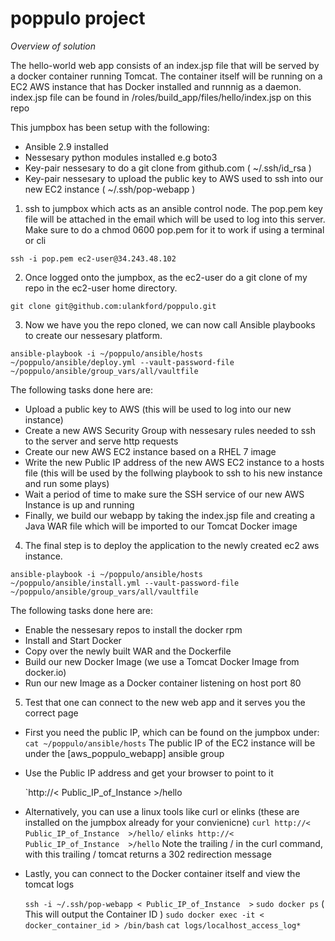 
# poppulo project

*Overview of solution*

The hello-world web app consists of an index.jsp file that will be served by a docker container running Tomcat.
The container itself will be running on a EC2 AWS instance that has Docker installed and runnnig as a daemon.
index.jsp file can be found in /roles/build_app/files/hello/index.jsp on this repo

This jumpbox has been setup with the following:
 - Ansible 2.9 installed
 - Nessesary python modules installed e.g boto3
 - Key-pair nessesary to do a git clone from github.com ( ~/.ssh/id_rsa )
 - Key-pair nessesary to upload the public key to AWS used to ssh into our new EC2 instance ( ~/.ssh/pop-webapp )


 1. ssh to jumpbox which acts as an ansible control node.
The pop.pem key file will be attached in the email which will be used to log into this server. Make sure to do a chmod 0600 pop.pem for it to work if using a terminal or cli

`ssh -i pop.pem ec2-user@34.243.48.102`

2. Once logged onto the jumpbox, as the ec2-user do a git clone of my repo in the ec2-user home directory.

`git clone git@github.com:ulankford/poppulo.git`

3. Now we have you the repo cloned, we can now call Ansible playbooks to create our nessesary platform.

`ansible-playbook -i ~/poppulo/ansible/hosts ~/poppulo/ansible/deploy.yml --vault-password-file ~/poppulo/ansible/group_vars/all/vaultfile`

The following tasks done here are:

  - Upload a public key to AWS (this will be used to log into our new instance)
  - Create a new AWS Security Group with nessesary rules needed to ssh to the server and serve http requests
  - Create our new AWS EC2 instance based on a RHEL 7 image
  - Write the new Public IP address of the new AWS EC2 instance to a hosts file (this will be used by the follwing playbook to ssh to his new instance and run some plays)
  - Wait a period of time to make sure the SSH service of our new AWS Instance is up and running
  - Finally, we build our webapp by taking the index.jsp file and creating a Java WAR file which will be imported to our Tomcat Docker image
    


4. The final step is to deploy the application to the newly created ec2 aws instance. 

`ansible-playbook -i ~/poppulo/ansible/hosts ~/poppulo/ansible/install.yml --vault-password-file ~/poppulo/ansible/group_vars/all/vaultfile`

The following tasks done here are:
   - Enable the nessesary repos to install the docker rpm
   - Install and Start Docker
   - Copy over the newly built WAR and the Dockerfile
   - Build our new Docker Image (we use a Tomcat Docker Image from docker.io)
   - Run our new Image as a Docker container listening on host port 80



5. Test that one can connect to the new web app and it serves you the correct page

 - First you need the public IP, which can be found on the jumpbox under:
   `cat ~/poppulo/ansible/hosts`
   The public IP of the EC2 instance will be under the [aws_poppulo_webapp] ansible group

 - Use the Public IP address and get your browser to point to it
 
   `http://< Public_IP_of_Instance >/hello
  - Alternatively, you can use a linux tools like curl or elinks (these are installed on the jumpbox already for your convienicne)
   `curl http://< Public_IP_of_Instance  >/hello/`
   `elinks http://< Public_IP_of_Instance  >/hello`
    Note the trailing / in the curl command, with this trailing / tomcat returns a 302 redirection message
  
 - Lastly, you can connect to the Docker container itself and view the tomcat logs
 
   `ssh -i ~/.ssh/pop-webapp < Public_IP_of_Instance  >` 
   `sudo docker ps` ( This will output the Container ID )
   `sudo docker exec -it < docker_container_id > /bin/bash`
   `cat logs/localhost_access_log* `
 
  
